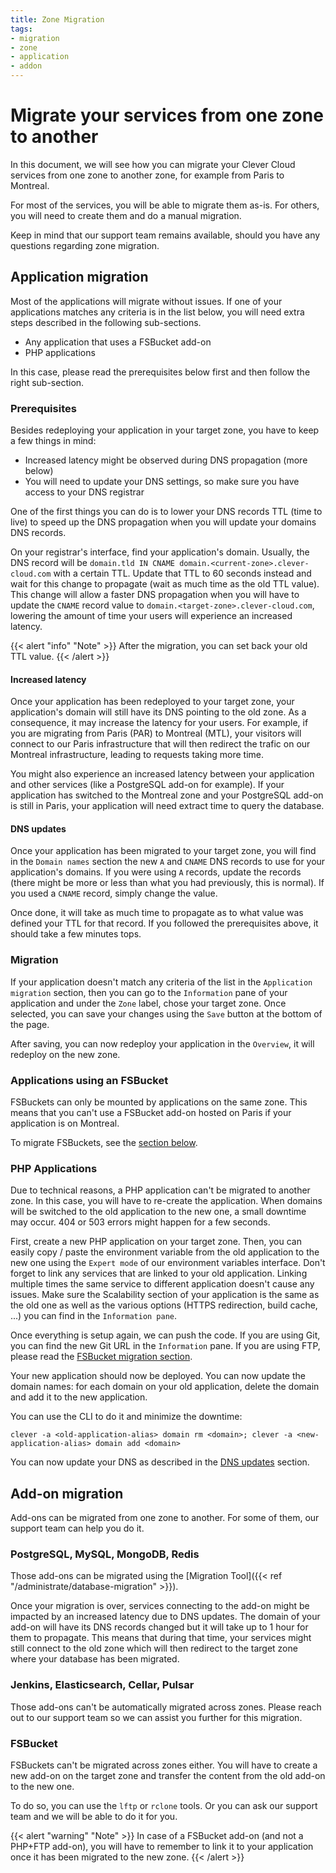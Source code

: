 ```yaml
---
title: Zone Migration
tags:
- migration
- zone
- application
- addon
---
```


# Migrate your services from one zone to another

In this document, we will see how you can migrate your Clever Cloud services from one zone to another zone, for example from Paris to Montreal.

For most of the services, you will be able to migrate them as-is. For others, you will need to create them and do a manual migration.

Keep in mind that our support team remains available, should you have any questions regarding zone migration.

## Application migration

Most of the applications will migrate without issues. If one of your applications matches any criteria is in the list below, you will need extra steps
described in the following sub-sections.

- Any application that uses a FSBucket add-on
- PHP applications

In this case, please read the prerequisites below first and then follow the right sub-section.

### Prerequisites

Besides redeploying your application in your target zone, you have to keep a few things in mind:
- Increased latency might be observed during DNS propagation (more below)
- You will need to update your DNS settings, so make sure you have access to your DNS registrar

One of the first things you can do is to lower your DNS records TTL (time to live) to speed up the DNS propagation when you will update your domains DNS records.

On your registrar's interface, find your application's domain. Usually, the DNS record will be `domain.tld IN CNAME domain.<current-zone>.clever-cloud.com` with a certain TTL.
Update that TTL to 60 seconds instead and wait for this change to propagate (wait as much time as the old TTL value). This change will allow a faster DNS propagation when
you will have to update the `CNAME` record value to `domain.<target-zone>.clever-cloud.com`, lowering the amount of time your users will experience an increased latency.

{{< alert "info" "Note" >}}
After the migration, you can set back your old TTL value.
{{< /alert >}}

#### Increased latency

Once your application has been redeployed to your target zone, your application's domain will still have its DNS pointing to the old zone. As a consequence, it
may increase the latency for your users. For example, if you are migrating from Paris (PAR) to Montreal (MTL), your visitors will connect to our Paris infrastructure that will
then redirect the trafic on our Montreal infrastructure, leading to requests taking more time.

You might also experience an increased latency between your application and other services (like a PostgreSQL add-on for example). If your application has switched to the Montreal zone
and your PostgreSQL add-on is still in Paris, your application will need extract time to query the database.

#### DNS updates

Once your application has been migrated to your target zone, you will find in the `Domain names` section the new `A` and `CNAME` DNS records to use for your application's domains.
If you were using `A` records, update the records (there might be more or less than what you had previously, this is normal). If you used a `CNAME` record, simply change the value.

Once done, it will take as much time to propagate as to what value was defined your TTL for that record. If you followed the prerequisites above, it should take a few minutes tops.

### Migration

If your application doesn't match any criteria of the list in the `Application migration` section, then you can go to the `Information` pane of your application and under the `Zone` label, chose your target zone.
Once selected, you can save your changes using the `Save` button at the bottom of the page.

After saving, you can now redeploy your application in the `Overview`, it will redeploy on the new zone.

### Applications using an FSBucket

FSBuckets can only be mounted by applications on the same zone. This means that you can't use a FSBucket add-on hosted on Paris if your application is on Montreal.

To migrate FSBuckets, see the [section below](#fsbucket).

### PHP Applications

Due to technical reasons, a PHP application can't be migrated to another zone. In this case, you will have to re-create the application.
When domains will be switched to the old application to the new one, a small downtime may occur. 404 or 503 errors might happen for a few seconds.

First, create a new PHP application on your target zone.
Then, you can easily copy / paste the environment variable from the old application to the new one using the `Expert mode` of our environment variables interface.
Don't forget to link any services that are linked to your old application. Linking multiple times the same service to different application doesn't cause any issues.
Make sure the Scalability section of your application is the same as the old one as well as the various options (HTTPS redirection, build cache, ...) you can find in the `Information pane`.

Once everything is setup again, we can push the code. If you are using Git, you can find the new Git URL in the `Information` pane.
If you are using FTP, please read the [FSBucket migration section](#fsbucket).

Your new application should now be deployed. You can now update the domain names: for each domain on your old application, delete the domain and add it to the new application.

You can use the CLI to do it and minimize the downtime:

```shell
clever -a <old-application-alias> domain rm <domain>; clever -a <new-application-alias> domain add <domain>
```

You can now update your DNS as described in the [DNS updates](#dns-updates) section.

## Add-on migration

Add-ons can be migrated from one zone to another. For some of them, our support team can help you do it.

### PostgreSQL, MySQL, MongoDB, Redis

Those add-ons can be migrated using the [Migration Tool]({{< ref "/administrate/database-migration" >}}).

Once your migration is over, services connecting to the add-on might be impacted by an increased latency due to DNS updates. The domain of your add-on will have its DNS records
changed but it will take up to 1 hour for them to propagate. This means that during that time, your services might still connect to the old zone which will then redirect to the target zone
where your database has been migrated.

### Jenkins, Elasticsearch, Cellar, Pulsar

Those add-ons can't be automatically migrated across zones. Please reach out to our support team so we can assist you further for this migration.

### FSBucket

FSBuckets can't be migrated across zones either. You will have to create a new add-on on the target zone and transfer the content from the old add-on to the new one.

To do so, you can use the `lftp` or `rclone` tools. Or you can ask our support team and we will be able to do it for you.

{{< alert "warning" "Note" >}}
In case of a FSBucket add-on (and not a PHP+FTP add-on), you will have to remember to link it to your application once it has been migrated to the new zone.
{{< /alert >}}
